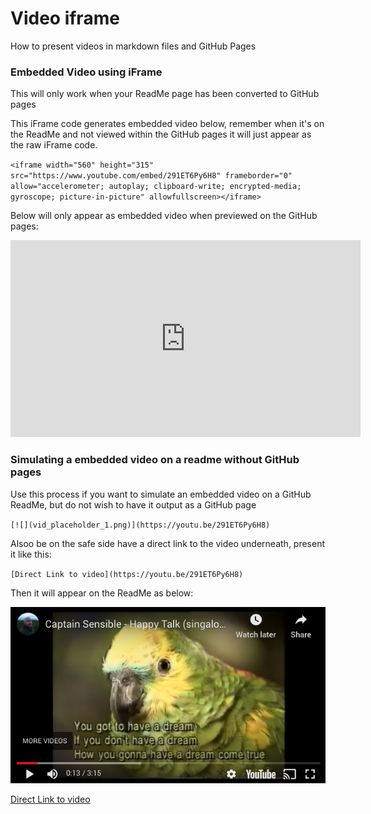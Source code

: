 # Video iframe
How to present videos in markdown files and GitHub Pages

### Embedded Video using iFrame 

This will only work when your ReadMe page has been converted to GitHub pages

This iFrame code generates embedded video below, remember when it's on the ReadMe and not viewed within the GitHub pages it will just appear as the raw iFrame code.

`<iframe width="560" height="315" src="https://www.youtube.com/embed/291ET6Py6H8" frameborder="0" allow="accelerometer; autoplay; clipboard-write; encrypted-media; gyroscope; picture-in-picture" allowfullscreen></iframe>`

Below will only appear as embedded video when previewed on the GitHub pages:

<iframe width="560" height="315" src="https://www.youtube.com/embed/291ET6Py6H8" frameborder="0" allow="accelerometer; autoplay; clipboard-write; encrypted-media; gyroscope; picture-in-picture" allowfullscreen></iframe>


### Simulating a embedded video on a readme without GitHub pages

Use this process if you want to simulate an embedded video on a GitHub ReadMe, but do not wish to have it output as a GitHub page

`[![](vid_placeholder_1.png)](https://youtu.be/291ET6Py6H8)`

Alsoo be on the safe side have a direct link to the video underneath, present it like this:

`[Direct Link to video](https://youtu.be/291ET6Py6H8)`

Then it will appear on the ReadMe as below:

[![](vid_placeholder_1.png)](https://youtu.be/291ET6Py6H8)

[Direct Link to video](https://youtu.be/291ET6Py6H8)
